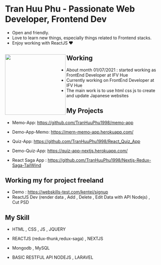 # Tran Huu Phu - Passionate Web Developer, Frontend Dev

- Open and friendly.
- Love to learn new things, especially things related to Frontend stacks.
- Enjoy working with ReactJS ❤

## Working <a href="https://github.com/paulnguyen-mn"><img align="left" width="auto" height="200" src="https://res.cloudinary.com/kimwy/image/upload/v1598840300/easyfrontend/programming_hgngx9.png"></a>

- About month 01/07/2021 : started working as FrontEnd Developer at IFV Hue 
- Currently working on FrontEnd Developer at IFV Hue
- The main work is to use html css js to create and update Japanese websites
## My Projects

- Memo-App: https://github.com/TranHuuPhu1998/memo-app
- Demo-App-Memo: https://mern-memo-app.herokuapp.com/

- Quiz-App: https://github.com/TranHuuPhu1998/React_Quiz_App
- Demo-Quiz-App: https://quiz-app-nextjs.herokuapp.com/

- React Saga App : https://github.com/TranHuuPhu1998/Nextjs-Redux-Saga-TailWind

## Working my for project freeland 

- Demo : https://webskills-test.com/kentei/signup
- ReactJS Dev (render data , Add , Delete , Edit Data with API Nodejs) , Cut PSD

## My Skill
- HTML , CSS , JS , JQUERY
- REACTJS (redux-thunk,redux-saga) , NEXTJS 
- Mongodb , MySQL

- BASIC RESTFUL API NODEJS , LARAVEL



